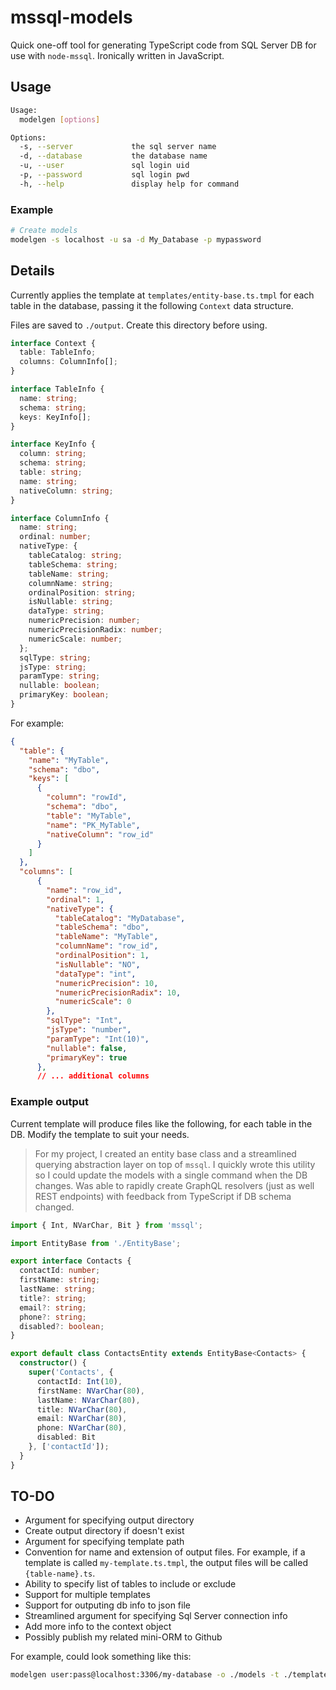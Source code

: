 # mssql-models

Quick one-off tool for generating TypeScript code from SQL Server DB for use with `node-mssql`. Ironically written in JavaScript.

## Usage

```sh
Usage:
  modelgen [options]

Options:
  -s, --server             the sql server name
  -d, --database           the database name
  -u, --user               sql login uid
  -p, --password           sql login pwd
  -h, --help               display help for command
```

### Example

```sh
# Create models
modelgen -s localhost -u sa -d My_Database -p mypassword
```

## Details

Currently applies the template at `templates/entity-base.ts.tmpl` for each table in the database, passing it the following `Context` data structure.

Files are saved to `./output`. Create this directory before using.

```typescript
interface Context {
  table: TableInfo;
  columns: ColumnInfo[];
}

interface TableInfo {
  name: string;
  schema: string;
  keys: KeyInfo[];
}

interface KeyInfo {
  column: string;
  schema: string;
  table: string;
  name: string;
  nativeColumn: string;
}

interface ColumnInfo {
  name: string;
  ordinal: number;
  nativeType: {
    tableCatalog: string;
    tableSchema: string;
    tableName: string;
    columnName: string;
    ordinalPosition: string;
    isNullable: string;
    dataType: string;
    numericPrecision: number;
    numericPrecisionRadix: number;
    numericScale: number;
  };
  sqlType: string;
  jsType: string;
  paramType: string;
  nullable: boolean;
  primaryKey: boolean;
}
```

For example:

```json
{
  "table": {
    "name": "MyTable",
    "schema": "dbo",
    "keys": [
      {
        "column": "rowId",
        "schema": "dbo",
        "table": "MyTable",
        "name": "PK_MyTable",
        "nativeColumn": "row_id"
      }
    ]
  },
  "columns": [
      {
        "name": "row_id",
        "ordinal": 1,
        "nativeType": {
          "tableCatalog": "MyDatabase",
          "tableSchema": "dbo",
          "tableName": "MyTable",
          "columnName": "row_id",
          "ordinalPosition": 1,
          "isNullable": "NO",
          "dataType": "int",
          "numericPrecision": 10,
          "numericPrecisionRadix": 10,
          "numericScale": 0
        },
        "sqlType": "Int",
        "jsType": "number",
        "paramType": "Int(10)",
        "nullable": false,
        "primaryKey": true
      },
      // ... additional columns
```


### Example output

Current template will produce files like the following, for each table in the DB. Modify the template to suit your needs.

> For my project, I created an entity base class and a streamlined querying abstraction layer on top of `mssql`.
> I quickly wrote this utility so I could update the models with a single command when the DB changes.
> Was able to rapidly create GraphQL resolvers (just as well REST endpoints) with feedback from TypeScript if DB schema changed.

```typescript
import { Int, NVarChar, Bit } from 'mssql';

import EntityBase from './EntityBase';

export interface Contacts {
  contactId: number;
  firstName: string;
  lastName: string;
  title?: string;
  email?: string;
  phone?: string;
  disabled?: boolean;
}

export default class ContactsEntity extends EntityBase<Contacts> {
  constructor() {
    super('Contacts', {
      contactId: Int(10),
      firstName: NVarChar(80),
      lastName: NVarChar(80),
      title: NVarChar(80),
      email: NVarChar(80),
      phone: NVarChar(80),
      disabled: Bit
    }, ['contactId']);
  }
}
```

## TO-DO

* Argument for specifying output directory
* Create output directory if doesn't exist
* Argument for specifying template path
* Convention for name and extension of output files. For example, if a template is called `my-template.ts.tmpl`, the output files will be called `{table-name}.ts`.
* Ability to specify list of tables to include or exclude
* Support for multiple templates
* Support for outputing db info to json file
* Streamlined argument for specifying Sql Server connection info
* Add more info to the context object
* Possibly publish my related mini-ORM to Github

For example, could look something like this:

```sh
modelgen user:pass@localhost:3306/my-database -o ./models -t ./templates/my-template.ts.tmpl
```
